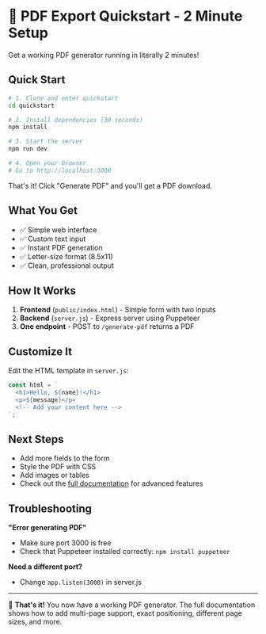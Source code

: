 # 🚀 PDF Export Quickstart - 2 Minute Setup

Get a working PDF generator running in literally 2 minutes!

## Quick Start

```bash
# 1. Clone and enter quickstart
cd quickstart

# 2. Install dependencies (30 seconds)
npm install

# 3. Start the server
npm run dev

# 4. Open your browser
# Go to http://localhost:3000
```

That's it! Click "Generate PDF" and you'll get a PDF download.

## What You Get

- ✅ Simple web interface
- ✅ Custom text input
- ✅ Instant PDF generation
- ✅ Letter-size format (8.5x11)
- ✅ Clean, professional output

## How It Works

1. **Frontend** (`public/index.html`) - Simple form with two inputs
2. **Backend** (`server.js`) - Express server using Puppeteer
3. **One endpoint** - POST to `/generate-pdf` returns a PDF

## Customize It

Edit the HTML template in `server.js`:

```javascript
const html = `
  <h1>Hello, ${name}!</h1>
  <p>${message}</p>
  <!-- Add your content here -->
`;
```

## Next Steps

- Add more fields to the form
- Style the PDF with CSS
- Add images or tables
- Check out the [full documentation](../) for advanced features

## Troubleshooting

**"Error generating PDF"**
- Make sure port 3000 is free
- Check that Puppeteer installed correctly: `npm install puppeteer`

**Need a different port?**
- Change `app.listen(3000)` in server.js

---

🎉 **That's it!** You now have a working PDF generator. The full documentation shows how to add multi-page support, exact positioning, different page sizes, and more.